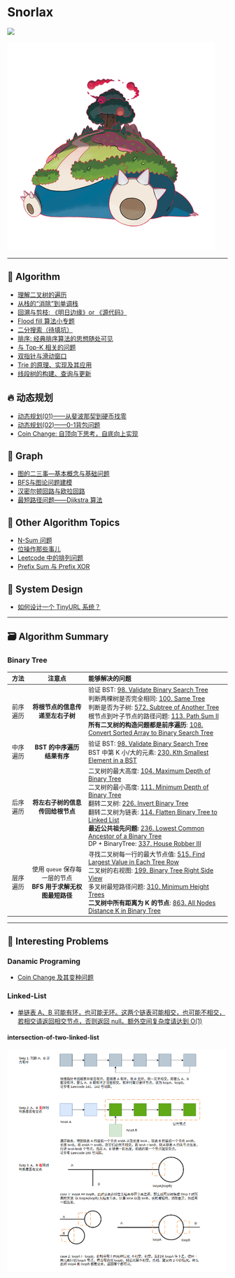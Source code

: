 # Snorlax  

![](https://travis-ci.com/SmartKeyerror/Snorlax.svg?branch=master)

![](./Snorlax.png)

----------

## :telescope:	Algorithm

- [理解二叉树的遍历](https://github.com/SmartKeyerror/Snorlax/tree/master/algorithm/tree)
- [从栈的“消除”到单调栈](https://github.com/SmartKeyerror/Snorlax/tree/master/algorithm/stack)
- [回溯与剪枝: 《明日边缘》or 《源代码》](https://github.com/SmartKeyerror/Snorlax/tree/master/algorithm/backtracking)
- [Flood fill 算法小专题](https://github.com/SmartKeyerror/Snorlax/tree/master/algorithm/flood-fill)
- [二分搜索（待填坑）](https://github.com/SmartKeyerror/Snorlax/tree/master/algorithm/binary-search)
- [排序: 经典排序算法的思想随处可见](https://github.com/SmartKeyerror/Snorlax/tree/master/algorithm/sort)
- [与 Top-K 相关的问题](https://github.com/SmartKeyerror/Snorlax/tree/master/algorithm/top-k)
- [双指针与滑动窗口](https://github.com/SmartKeyerror/Snorlax/tree/master/algorithm/two-pointers)
- [Trie 的原理、实现及其应用](https://github.com/SmartKeyerror/Snorlax/tree/master/algorithm/trie)
- [线段树的构建、查询与更新](https://github.com/SmartKeyerror/Snorlax/tree/master/algorithm/segment-tree)

## :fire: 动态规划
- [动态规划(01)——从斐波那契到硬币找零](https://github.com/SmartKeyerror/Snorlax/tree/master/algorithm/dp/dp(01))
- [动态规划(02)——0-1背包问题](https://github.com/SmartKeyerror/Snorlax/tree/master/algorithm/dp/dp(02))
- [Coin Change: 自顶向下思考，自底向上实现](https://github.com/SmartKeyerror/Snorlax/tree/master/algorithm/dp/dp(03))

## :paw_prints: Graph
- [图的二三事—基本概念与基础问题](https://github.com/SmartKeyerror/Snorlax/tree/master/algorithm/graph/base)
- [BFS与图论问题建模](https://github.com/SmartKeyerror/Snorlax/tree/master/algorithm/bfs)
- [汉密尔顿回路与欧拉回路](https://github.com/SmartKeyerror/Snorlax/tree/master/algorithm/graph/loop)
- [最短路径问题——Dijkstra 算法](https://github.com/SmartKeyerror/Snorlax/tree/master/algorithm/graph/shortest-path/dijkstra)


## :blowfish: Other Algorithm Topics

- [N-Sum 问题](https://github.com/SmartKeyerror/Snorlax/tree/master/algorithm/N-Sum)
- [位操作那些事儿](https://github.com/SmartKeyerror/Snorlax/tree/master/algorithm/bit-manipulation)
- [Leetcode 中的排列问题](https://github.com/SmartKeyerror/Snorlax/tree/master/algorithm/permutation)
- [Prefix Sum 与 Prefix XOR](https://github.com/SmartKeyerror/Snorlax/tree/master/algorithm/prefix-sum)


## :ghost: System Design

- [如何设计一个 TinyURL 系统？](https://github.com/SmartKeyerror/Snorlax/tree/master/system-design/tiny-url)

------

## :card_file_box: Algorithm Summary

### Binary Tree

| 方法     | 注意点                   | 能够解决的问题 |
| :------: | :-----------------------: | :------------ |
| 前序遍历 | **将根节点的信息传递至左右子树** | 验证 BST: [98. Validate Binary Search Tree](https://leetcode.com/problems/validate-binary-search-tree/)<br>判断两棵树是否完全相同: [100. Same Tree](https://leetcode.com/problems/same-tree/)<br>判断是否为子树: [572. Subtree of Another Tree](https://leetcode.com/problems/subtree-of-another-tree/)<br>根节点到叶子节点的路径问题: [113. Path Sum II](https://leetcode.com/problems/path-sum-ii/) <br>**所有二叉树的构造问题都是前序遍历**: [108. Convert Sorted Array to Binary Search Tree](https://leetcode.com/problems/convert-sorted-array-to-binary-search-tree/)
| 中序遍历 | **BST 的中序遍历结果有序** | 验证 BST: [98. Validate Binary Search Tree](https://leetcode.com/problems/validate-binary-search-tree/)<br> BST 中第 K 小/大的元素: [230. Kth Smallest Element in a BST](https://leetcode.com/problems/kth-smallest-element-in-a-bst/) |
| 后序遍历 | **将左右子树的信息传回给根节点** | 二叉树的最大高度: [104. Maximum Depth of Binary Tree](https://leetcode.com/problems/maximum-depth-of-binary-tree/) <br> 二叉树的最小高度: [111. Minimum Depth of Binary Tree](https://leetcode.com/problems/minimum-depth-of-binary-tree/) <br> 翻转二叉树: [226. Invert Binary Tree](https://leetcode.com/problems/invert-binary-tree/) <br> 翻转二叉树为链表: [114. Flatten Binary Tree to Linked List](https://leetcode.com/problems/flatten-binary-tree-to-linked-list/) <br> **最近公共祖先问题:** [236. Lowest Common Ancestor of a Binary Tree](https://leetcode.com/problems/lowest-common-ancestor-of-a-binary-tree/) <br> DP + BinaryTree: [337. House Robber III](https://leetcode.com/problems/house-robber-iii/) |
| 层序遍历 | 使用 `queue` 保存每一层的节点 <br> **BFS 用于求解无权图最短路径** | 寻找二叉树每一行的最大节点值: [515. Find Largest Value in Each Tree Row](https://leetcode.com/problems/find-largest-value-in-each-tree-row/) <br> 二叉树的右视图: [199. Binary Tree Right Side View](https://leetcode.com/problems/binary-tree-right-side-view/) <br> 多叉树最短路径问题: [310. Minimum Height Trees](https://leetcode.com/problems/minimum-height-trees/) <br> **二叉树中所有距离为 K 的节点**: [863. All Nodes Distance K in Binary Tree](https://leetcode.com/problems/all-nodes-distance-k-in-binary-tree/)


------
## :beers: Interesting Problems

### Danamic Programing

- [Coin Change 及其变种问题](https://smartkeyerror.oss-cn-shenzhen.aliyuncs.com/Snorlax/leetcode/dp/Coin-Change.pdf)

### Linked-List

- [单链表 A、B 可能有环，也可能无环。这两个链表可能相交，也可能不相交，若相交请返回相交节点，否则返回 null。额外空间复杂度请达到 O(1)](#intersection-of-two-linked-list)

<!-- ## :toolbox: Data Structure

- [并查集: 没人比我更懂连通性](https://github.com/SmartKeyerror/Snorlax/tree/master/src/union-find)
- [递归: 面试叫我小甜甜，生产叫我小垃圾?](https://github.com/SmartKeyerror/Snorlax/tree/master/src/recursive)
- [堆: 堆排序、TopK、计算百分位数，我的能量超乎你想象](https://github.com/SmartKeyerror/Snorlax/tree/master/src/heap)
- [环形队列: 我吃我自己](https://github.com/SmartKeyerror/Snorlax/tree/master/src/circular-buffer)
- [二分搜索树: 简简单单，描述二叉树所有的性质](https://github.com/SmartKeyerror/Snorlax/tree/master/src/search-tree)
- [栈: C泛型栈如何实现?](https://github.com/SmartKeyerror/Snorlax/tree/master/src/stack)
- [哈希表: 感受数组的魅力](https://github.com/SmartKeyerror/Snorlax/tree/master/src/hash-table) -->


#### intersection-of-two-linked-list

![](interesting-problems/intersection-of-two-linked-list.png)
